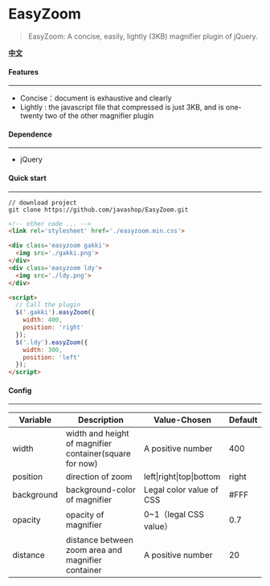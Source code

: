 # EasyZoom

> EasyZoom: A concise, easily, lightly (3KB) magnifier plugin of jQuery.



**[中文](./README_ZH.md)**

#### Features

---

* Concise：document is exhaustive and clearly
* Lightly : the javascript file that compressed is just 3KB, and is one-twenty two of the other magnifier plugin 



#### Dependence

---

* jQuery



#### Quick start

---

```shell
// download project
git clone https://github.com/javashop/EasyZoom.git
```



```Html
<!-- other code ... -->
<link rel='stylesheet' href='./easyzoom.min.css'>

<div class='easyzoom gakki'>
  <img src='./gakki.png'>
</div>
<div class='easyzoom ldy'>
  <img src='./ldy.png'>
</div>

<script>
  // Call the plugin
  $('.gakki').easyZoom({
    width: 400,
    position: 'right'
  });
  $('.ldy').easyZoom({
    width: 300,
    position: 'left'
  });
</script>
```



#### Config

---

| Variable   | Description                              | Value-Chosen             | Default |
| ---------- | ---------------------------------------- | ------------------------ | ------- |
| width      | width and height of magnifier container(square for now) | A positive number        | 400     |
| position   | direction of zoom                        | left\|right\|top\|bottom | right   |
| background | background-color of magnifier            | Legal color value of CSS | #FFF    |
| opacity    | opacity of magnifier                     | 0~1（legal CSS value）     | 0.7     |
| distance   | distance between zoom area and magnifier container | A positive number        | 20      |
